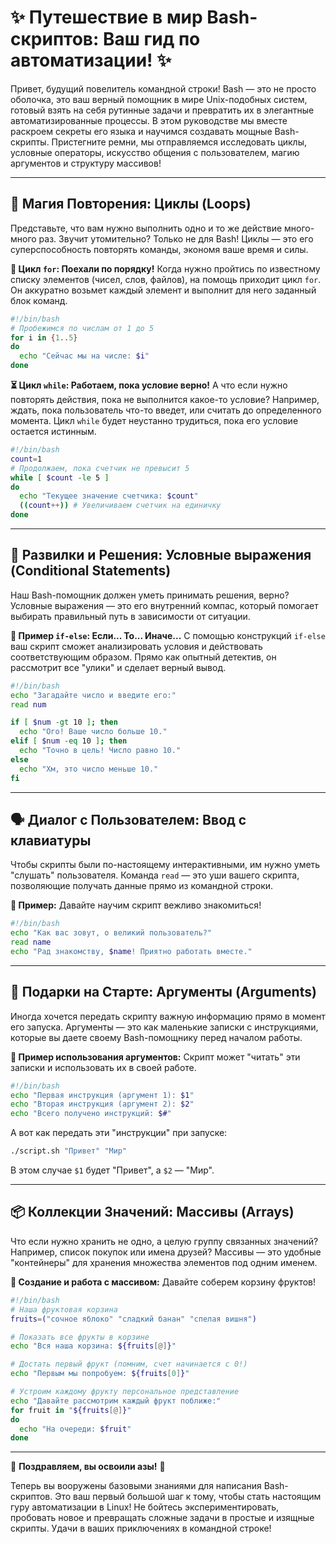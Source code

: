 

# ✨ Путешествие в мир Bash-скриптов: Ваш гид по автоматизации! ✨

Привет, будущий повелитель командной строки! Bash — это не просто оболочка, это ваш верный помощник в мире Unix-подобных систем, готовый взять на себя рутинные задачи и превратить их в элегантные автоматизированные процессы. В этом руководстве мы вместе раскроем секреты его языка и научимся создавать мощные Bash-скрипты. Пристегните ремни, мы отправляемся исследовать циклы, условные операторы, искусство общения с пользователем, магию аргументов и структуру массивов!

---

## 🔄 Магия Повторения: Циклы (Loops)

Представьте, что вам нужно выполнить одно и то же действие много-много раз. Звучит утомительно? Только не для Bash! Циклы — это его суперспособность повторять команды, экономя ваше время и силы.

**🚀 Цикл `for`: Поехали по порядку!**
Когда нужно пройтись по известному списку элементов (чисел, слов, файлов), на помощь приходит цикл `for`. Он аккуратно возьмет каждый элемент и выполнит для него заданный блок команд.

```bash
#!/bin/bash
# Пробежимся по числам от 1 до 5
for i in {1..5}
do
  echo "Сейчас мы на числе: $i"
done
```

**⏳ Цикл `while`: Работаем, пока условие верно!**
А что если нужно повторять действия, пока не выполнится какое-то условие? Например, ждать, пока пользователь что-то введет, или считать до определенного момента. Цикл `while` будет неустанно трудиться, пока его условие остается истинным.

```bash
#!/bin/bash
count=1
# Продолжаем, пока счетчик не превысит 5
while [ $count -le 5 ]
do
  echo "Текущее значение счетчика: $count"
  ((count++)) # Увеличиваем счетчик на единичку
done
```

---

## 🚦 Развилки и Решения: Условные выражения (Conditional Statements)

Наш Bash-помощник должен уметь принимать решения, верно? Условные выражения — это его внутренний компас, который помогает выбирать правильный путь в зависимости от ситуации.

**🤔 Пример `if-else`: Если... То... Иначе...**
С помощью конструкций `if-else` ваш скрипт сможет анализировать условия и действовать соответствующим образом. Прямо как опытный детектив, он рассмотрит все "улики" и сделает верный вывод.

```bash
#!/bin/bash
echo "Загадайте число и введите его:"
read num

if [ $num -gt 10 ]; then
  echo "Ого! Ваше число больше 10."
elif [ $num -eq 10 ]; then
  echo "Точно в цель! Число равно 10."
else
  echo "Хм, это число меньше 10."
fi
```

---

## 🗣️ Диалог с Пользователем: Ввод с клавиатуры

Чтобы скрипты были по-настоящему интерактивными, им нужно уметь "слушать" пользователя. Команда `read` — это уши вашего скрипта, позволяющие получать данные прямо из командной строки.

**📝 Пример:**
Давайте научим скрипт вежливо знакомиться!

```bash
#!/bin/bash
echo "Как вас зовут, о великий пользователь?"
read name
echo "Рад знакомству, $name! Приятно работать вместе."
```

---

## 🎁 Подарки на Старте: Аргументы (Arguments)

Иногда хочется передать скрипту важную информацию прямо в момент его запуска. Аргументы — это как маленькие записки с инструкциями, которые вы даете своему Bash-помощнику перед началом работы.

**📜 Пример использования аргументов:**
Скрипт может "читать" эти записки и использовать их в своей работе.

```bash
#!/bin/bash
echo "Первая инструкция (аргумент 1): $1"
echo "Вторая инструкция (аргумент 2): $2"
echo "Всего получено инструкций: $#"
```

А вот как передать эти "инструкции" при запуске:
```bash
./script.sh "Привет" "Мир"
```
В этом случае `$1` будет "Привет", а `$2` — "Мир".

---

## 📦 Коллекции Значений: Массивы (Arrays)

Что если нужно хранить не одно, а целую группу связанных значений? Например, список покупок или имена друзей? Массивы — это удобные "контейнеры" для хранения множества элементов под одним именем.

**🍎 Создание и работа с массивом:**
Давайте соберем корзину фруктов!

```bash
#!/bin/bash
# Наша фруктовая корзина
fruits=("сочное яблоко" "сладкий банан" "спелая вишня")

# Показать все фрукты в корзине
echo "Вся наша корзина: ${fruits[@]}"

# Достать первый фрукт (помним, счет начинается с 0!)
echo "Первым мы попробуем: ${fruits[0]}"

# Устроим каждому фрукту персональное представление
echo "Давайте рассмотрим каждый фрукт поближе:"
for fruit in "${fruits[@]}"
do
  echo "На очереди: $fruit"
done
```

---

🎉 **Поздравляем, вы освоили азы!** 🎉

Теперь вы вооружены базовыми знаниями для написания Bash-скриптов. Это ваш первый большой шаг к тому, чтобы стать настоящим гуру автоматизации в Linux! Не бойтесь экспериментировать, пробовать новое и превращать сложные задачи в простые и изящные скрипты. Удачи в ваших приключениях в командной строке!

